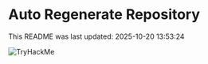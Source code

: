 # Auto Regenerate Repository

This README was last updated: 2025-10-20 13:53:24

 ![TryHackMe](https://tryhackme.com/badge/533634)